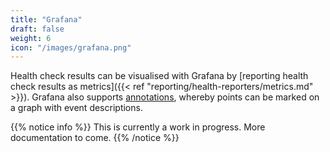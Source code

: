 ```yaml
---
title: "Grafana"
draft: false
weight: 6
icon: "/images/grafana.png"
---
```


Health check results can be visualised with Grafana by [reporting health check results as metrics]({{< ref "reporting/health-reporters/metrics.md" >}}). Grafana also supports [annotations](http://docs.grafana.org/reference/annotations/), whereby points can be marked on a graph with event descriptions.

{{% notice info %}}
This is currently a work in progress. More documentation to come.
{{% /notice %}}